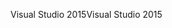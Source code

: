 <span data-ttu-id="c7f6a-101">Visual Studio 2015</span><span class="sxs-lookup"><span data-stu-id="c7f6a-101">Visual Studio 2015</span></span>